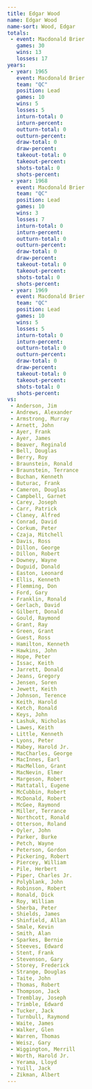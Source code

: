 ```yaml
---
title: Edgar Wood
name: Edgar Wood
name-sort: Wood, Edgar
totals:
 - event: Macdonald Brier
   games: 30
   wins: 13
   losses: 17
years:
 - year: 1965
   event: Macdonald Brier
   team: "QC"
   position: Lead
   games: 10
   wins: 5
   losses: 5
   inturn-total: 0
   inturn-percent:
   outturn-total: 0
   outturn-percent:
   draw-total: 0
   draw-percent:
   takeout-total: 0
   takeout-percent:
   shots-total: 0
   shots-percent:
 - year: 1968
   event: Macdonald Brier
   team: "QC"
   position: Lead
   games: 10
   wins: 3
   losses: 7
   inturn-total: 0
   inturn-percent:
   outturn-total: 0
   outturn-percent:
   draw-total: 0
   draw-percent:
   takeout-total: 0
   takeout-percent:
   shots-total: 0
   shots-percent:
 - year: 1969
   event: Macdonald Brier
   team: "QC"
   position: Lead
   games: 10
   wins: 5
   losses: 5
   inturn-total: 0
   inturn-percent:
   outturn-total: 0
   outturn-percent:
   draw-total: 0
   draw-percent:
   takeout-total: 0
   takeout-percent:
   shots-total: 0
   shots-percent:
vs:
 - Anderson, Jim
 - Andrews, Alexander
 - Armstrong, Murray
 - Arnett, John
 - Ayer, Frank
 - Ayer, James
 - Beaver, Reginald
 - Bell, Douglas
 - Berry, Roy
 - Braunstein, Ronald
 - Braunstein, Terrance
 - Buchan, Kenneth
 - Buturac, Frank
 - Cameron, Douglas
 - Campbell, Garnet
 - Carey, Joseph
 - Carr, Patrick
 - Claney, Alfred
 - Conrad, David
 - Corkum, Peter
 - Czaja, Mitchell
 - Davis, Ross
 - Dillon, George
 - Dillon, Robert
 - Downey, Wayne
 - Duguid, Donald
 - Easton, Leonard
 - Ellis, Kenneth
 - Flemming, Don
 - Ford, Gary
 - Franklin, Ronald
 - Gerlach, David
 - Gilbert, Donald
 - Gould, Raymond
 - Grant, Ray
 - Green, Grant
 - Guest, Ross
 - Hamilton, Kenneth
 - Hawkins, John
 - Hope, Peter
 - Issac, Keith
 - Jarrett, Donald
 - Jeans, Gregory
 - Jensen, Soren
 - Jewett, Keith
 - Johnson, Terence
 - Keith, Harold
 - Ketch, Ronald
 - Keys, John
 - Lashuk, Nicholas
 - Lawes, Keith
 - Little, Kenneth
 - Lyons, Peter
 - Mabey, Harold Jr.
 - MacCharles, George
 - MacInnes, Earl
 - MacMellon, Grant
 - MacNevin, Elmer
 - Margeson, Robert
 - Mattatall, Eugene
 - McCubbin, Robert
 - McDonald, Robert
 - McGee, Raymond
 - Miller, Terrance
 - Northcott, Ronald
 - Otterson, Roland
 - Oyler, John
 - Parker, Burke
 - Petch, Wayne
 - Peterson, Gordon
 - Pickering, Robert
 - Piercey, William
 - Pile, Herbert
 - Piper, Charles Jr.
 - Polyblank, John
 - Robinson, Robert
 - Ronald, Dick
 - Roy, William
 - Sherba, Peter
 - Shields, James
 - Shinfield, Allan
 - Smale, Kevin
 - Smith, Alan
 - Sparkes, Bernie
 - Steeves, Edward
 - Stent, Frank
 - Stevenson, Gary
 - Storey, Frederick
 - Strange, Douglas
 - Taite, John
 - Thomas, Robert
 - Thompson, Jack
 - Tremblay, Joseph
 - Trimble, Edward
 - Tucker, Jack
 - Turnbull, Raymond
 - Waite, James
 - Walker, Glen
 - Warren, Thomas
 - Weisz, Gary
 - Wiggington, Merrill
 - Worth, Harold Jr.
 - Yerama, Lloyd
 - Yuill, Jack
 - Zikman, Albert
---
```


